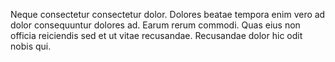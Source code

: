 Neque consectetur consectetur dolor. Dolores beatae tempora enim vero ad dolor consequuntur dolores ad. Earum rerum commodi. Quas eius non officia reiciendis sed et ut vitae recusandae. Recusandae dolor hic odit nobis qui.